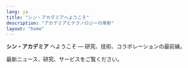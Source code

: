 ```yaml
---
lang: ja
title: "シン・アカデミアへようこそ"
description: "アカデミアとテクノロジーの革新"
layout: "home"
---
```


**シン・アカデミア** へようこそ — 研究、技術、コラボレーションの最前線。

最新ニュース、研究、サービスをご覧ください。
